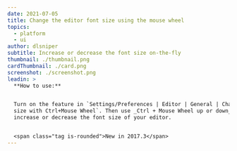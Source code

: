 ```yaml
---
date: 2021-07-05
title: Change the editor font size using the mouse wheel
topics:
  - platform
  - ui
author: dlsniper
subtitle: Increase or decrease the font size on-the-fly
thumbnail: ./thumbnail.png
cardThumbnail: ./card.png
screenshot: ./screenshot.png
leadin: >
  **How to use:**


  Turn on the feature in `Settings/Preferences | Editor | General | Change font
  size with Ctrl+Mouse Wheel`. Then use _Ctrl + Mouse Wheel up or down_ to
  increase or decrease the font size of your editor. 


  <span class="tag is-rounded">New in 2017.3</span>
---
```



